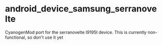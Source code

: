 # android_device_samsung_serranovelte

CyanogenMod port for the serranovelte I9195I device.  This is currently non-functional, so don't use it yet
